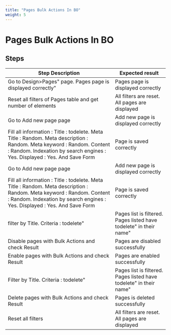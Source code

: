 ```yaml
---
title: "Pages Bulk Actions In BO"
weight: 5
---
```


# Pages Bulk Actions In BO
## Steps
| Step Description | Expected result |
| ----- | ----- |
| Go to Design>Pages" page. Pages page is displayed correctly" | Pages page is displayed correctly |
| Reset all filters of Pages table and get number of elements | All filters are reset. All pages are displayed |
| Go to Add new page page | Add new page is displayed correctly |
| Fill all information : Title : todelete. Meta Title : Random. Meta description : Random. Meta keyword : Random. Content : Random. Indexation by search engines : Yes. Displayed : Yes. And Save Form | Page is saved correctly |
| Go to Add new page page | Add new page is displayed correctly |
| Fill all information : Title : todelete. Meta Title : Random. Meta description : Random. Meta keyword : Random. Content : Random. Indexation by search engines : Yes. Displayed : Yes. And Save Form | Page is saved correctly |
| filter by Title. Criteria : todelete" | Pages list is filtered. Pages listed have todelete" in their name" |
| Disable pages with Bulk Actions and check Result | Pages are disabled successfully |
| Enable pages with Bulk Actions and check Result | Pages are enabled successfully |
| Filter by Title. Criteria : todelete" | Pages list is filtered. Pages listed have todelete" in their name" |
| Delete pages with Bulk Actions and check Result | Pages is deleted successfully |
| Reset all filters | All filters are reset. All pages are displayed |
